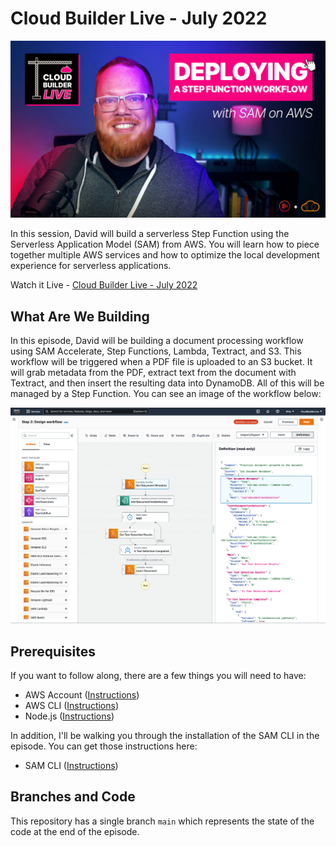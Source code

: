 # Cloud Builder Live - July 2022

![Cloud Builder Live Thumbnail](/images/thumbnail.jpg)

In this session, David will build a serverless Step Function using the Serverless Application Model (SAM) from AWS. You will learn how to piece together multiple AWS services and how to optimize the local development experience for serverless applications.

Watch it Live - [Cloud Builder Live - July 2022](https://www.youtube.com/watch?v=PvXSEtO6h44)  

## What Are We Building

In this episode, David will be building a document processing workflow using SAM Accelerate, Step Functions, Lambda, Textract, and S3.  This workflow will be triggered when a PDF file is uploaded to an S3 bucket.  It will grab metadata from the PDF, extract text from the document with Textract, and then insert the resulting data into DynamoDB.  All of this will be managed by a Step Function.  You can see an image of the workflow below:

![Workflow Diagram](/images/workflow.png)

## Prerequisites

If you want to follow along, there are a few things you will need to have:

- AWS Account ([Instructions](https://aws.amazon.com/premiumsupport/knowledge-center/create-and-activate-aws-account/))
- AWS CLI ([Instructions](https://docs.aws.amazon.com/cli/latest/userguide/getting-started-install.html))
- Node.js ([Instructions](https://nodejs.org/en/))

In addition, I'll be walking you through the installation of the SAM CLI in the episode.  You can get those instructions here:

- SAM CLI ([Instructions](https://docs.aws.amazon.com/serverless-application-model/latest/developerguide/serverless-sam-cli-install.html))

## Branches and Code

This repository has a single branch `main` which represents the state of the code at the end of the episode.  
